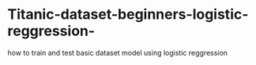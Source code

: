 # Titanic-dataset-beginners-logistic-reggression-
how to train and test basic dataset model using logistic reggression
